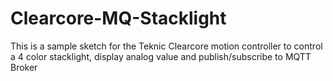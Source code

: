 # Clearcore-MQ-Stacklight
This is a sample sketch for the Teknic Clearcore motion controller to control a 4 color stacklight, display analog value and publish/subscribe to MQTT Broker
